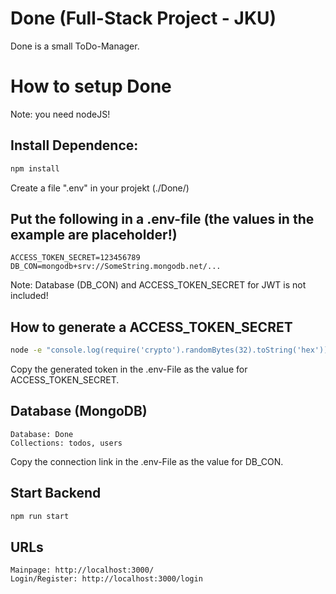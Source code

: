 # Done (Full-Stack Project - JKU)

Done is a small ToDo-Manager. 

# How to setup Done

Note: you need nodeJS!

## Install Dependence:
```bash
npm install
```

Create a file ".env" in your projekt (./Done/)
## Put the following in a .env-file (the values in the example are placeholder!)
```.env
ACCESS_TOKEN_SECRET=123456789
DB_CON=mongodb+srv://SomeString.mongodb.net/...
```
Note: Database (DB_CON) and ACCESS_TOKEN_SECRET for JWT is not included!


## How to  generate a ACCESS_TOKEN_SECRET
```bash
node -e "console.log(require('crypto').randomBytes(32).toString('hex'))"
```
Copy the generated token in the .env-File as the value for ACCESS_TOKEN_SECRET.

## Database (MongoDB)
```
Database: Done
Collections: todos, users
```
Copy the connection link in the .env-File as the value for DB_CON.

## Start Backend 
```bash
npm run start
```

## URLs
```
Mainpage: http://localhost:3000/
Login/Register: http://localhost:3000/login
```


